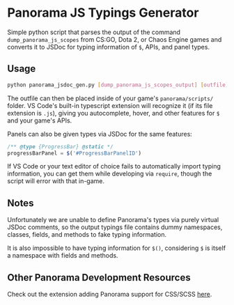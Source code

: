 # Panorama JS Typings Generator

Simple python script that parses the output of the command `dump_panorama_js_scopes` from CS:GO, Dota 2, or Chaos Engine games and converts it to JSDoc for typing information of `$`, APIs, and panel types.

## Usage

```bash
python panorama_jsdoc_gen.py [dump_panorama_js_scopes_output] [outfile]
```

The outfile can then be placed inside of your game's `panorama/scripts/` folder.
VS Code's built-in typescript extension will recognize it (if its file extension is `.js`), giving you autocomplete, hover, and other features for `$` and your game's APIs.

Panels can also be given types via JSDoc for the same features: 
```javascript
/** @type {ProgressBar} @static */
progressBarPanel = $('#ProgressBarPanelID')
```

If VS Code or your text editor of choice fails to automatically import typing information, you can get them while developing via `require`, though the script will error with that in-game.

## Notes

Unfortunately we are unable to define Panorama's types via purely virtual JSDoc comments, so the output typings file contains dummy namespaces, classes, fields, and methods to fake typing information.

It is also impossible to have typing information for `$()`, considering `$` is itself a namespace with fields and methods.

## Other Panorama Development Resources

Check out the extension adding Panorama support for CSS/SCSS [here](https://marketplace.visualstudio.com/items?itemName=braemie.panorama-css).
